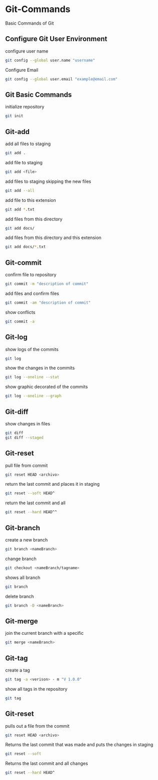 # Git-Commands
Basic Commands of Git

## Configure Git User Environment

configure user name 

```bash
git config --global user.name "username"
```

Configure Email

```bash
git config --global user.email "example@email.com"
```

## Git Basic Commands

initialize repository

```bash
git init
```
## Git-add

add all files to staging

```bash
git add .
```

add file to staging

```bash
git add <file>
```

add files to staging skipping the new files 

```bash
git add --all 
```

add file to this extension

```bash
git add *.txt
```

add files from this directory

```bash
git add docs/
```

add files from this directory and this extension

```bash
git add docs/*.txt
```

## Git-commit

confirm file to repository

```bash 
git commit -m "description of commit"
```

add files and confirm files

```bash
git commit -am "description of commit"
```
show conflicts

```bash
git commit -a 
```

## Git-log

show logs of the commits

```bash
git log
```

show the changes in the commits

```bash
git log --oneline --stat
```

show graphic decorated of the commits

```bash
git log --oneline --graph
```

## Git-diff 

show changes in files

```bash
git diff
git diff --staged
```

## Git-reset 

pull file from commit

```bash
git reset HEAD <archivo>
```
return the last commit and places it in staging

```bash
git reset --soft HEAD^
```

return the last commit and all 

```bash
git reset --hard HEAD^^
```

## Git-branch

create a new branch

```bash
git branch <nameBranch>
```

change branch

```bash
git checkout <nameBranch/tagname>
```

shows all branch

```bash
git branch
```

delete branch

```bash
git branch -D <nameBranch>
```
## Git-merge

join the current branch with a specific

```bash
git merge <nameBranch>
```

## Git-tag

create a tag

```bash
git tag -a <verison> - m "V 1.0.0"
```

show all tags in the repository

```bash
git tag
```
## Git-reset

pulls out a file from the commit

```bash
git reset HEAD <archivo>
```

Returns the last commit that was made and puts the changes in staging

```bash
git reset --soft
```

Returns the last commit and all changes

```bash
git reset --hard HEAD^
```
